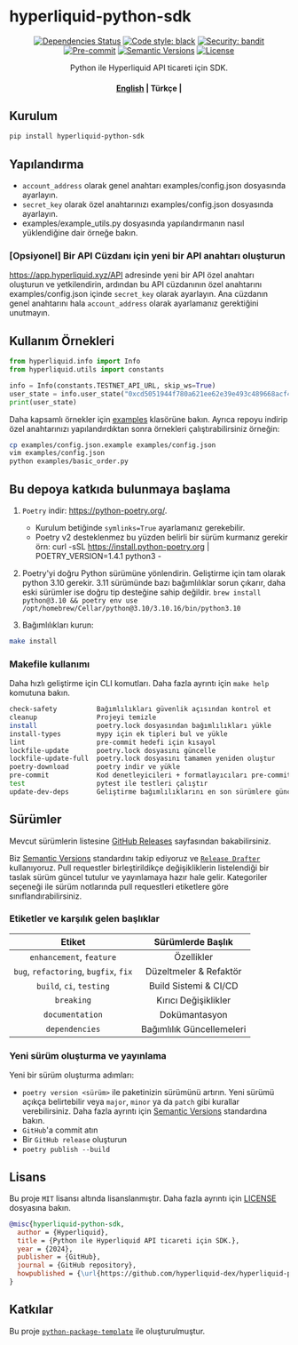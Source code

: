 # hyperliquid-python-sdk

<div align="center">

[![Dependencies Status](https://img.shields.io/badge/dependencies-up%20to%20date-brightgreen.svg)](https://github.com/hyperliquid-dex/hyperliquid-python-sdk/pulls?utf8=%E2%9C%93&q=is%3Apr%20author%3Aapp%2Fdependabot)
[![Code style: black](https://img.shields.io/badge/code%20style-black-000000.svg)](https://github.com/psf/black)
[![Security: bandit](https://img.shields.io/badge/security-bandit-green.svg)](https://github.com/PyCQA/bandit)
[![Pre-commit](https://img.shields.io/badge/pre--commit-enabled-brightgreen?logo=pre-commit&logoColor=white)](https://github.com/hyperliquid-dex/hyperliquid-python-sdk/blob/master/.pre-commit-config.yaml)
[![Semantic Versions](https://img.shields.io/badge/%20%20%F0%9F%93%A6%F0%9F%9A%80-semantic--versions-e10079.svg)](https://github.com/hyperliquid-dex/hyperliquid-python-sdk/releases)
[![License](https://img.shields.io/pypi/l/hyperliquid-python-sdk)](https://github.com/hyperliquid-dex/hyperliquid-python-sdk/blob/master/LICENSE.md)

Python ile Hyperliquid API ticareti için SDK.
<h4 align="center">
    <p>
        <a href="/README.md">English</a> |
        <b>Türkçe</b> |
    </p>
</h4>
</div>

## Kurulum
```bash
pip install hyperliquid-python-sdk
```
## Yapılandırma 

- `account_address` olarak genel anahtarı examples/config.json dosyasında ayarlayın.
- `secret_key` olarak özel anahtarınızı examples/config.json dosyasında ayarlayın.
- examples/example_utils.py dosyasında yapılandırmanın nasıl yüklendiğine dair örneğe bakın.

### [Opsiyonel] Bir API Cüzdanı için yeni bir API anahtarı oluşturun
https://app.hyperliquid.xyz/API adresinde yeni bir API özel anahtarı oluşturun ve yetkilendirin, ardından bu API cüzdanının özel anahtarını examples/config.json içinde `secret_key` olarak ayarlayın. Ana cüzdanın genel anahtarını hala `account_address` olarak ayarlamanız gerektiğini unutmayın.

## Kullanım Örnekleri
```python
from hyperliquid.info import Info
from hyperliquid.utils import constants

info = Info(constants.TESTNET_API_URL, skip_ws=True)
user_state = info.user_state("0xcd5051944f780a621ee62e39e493c489668acf4d")
print(user_state)
```
Daha kapsamlı örnekler için [examples](examples) klasörüne bakın. Ayrıca repoyu indirip özel anahtarınızı yapılandırdıktan sonra örnekleri çalıştırabilirsiniz örneğin:
```bash
cp examples/config.json.example examples/config.json
vim examples/config.json
python examples/basic_order.py
```

## Bu depoya katkıda bulunmaya başlama

1. `Poetry` indir: https://python-poetry.org/. 
   - Kurulum betiğinde `symlinks=True` ayarlamanız gerekebilir.
   - Poetry v2 desteklenmez bu yüzden belirli bir sürüm kurmanız gerekir örn: curl -sSL https://install.python-poetry.org | POETRY_VERSION=1.4.1 python3 - 

2. Poetry'yi doğru Python sürümüne yönlendirin. Geliştirme için tam olarak python 3.10 gerekir. 3.11 sürümünde bazı bağımlılıklar sorun çıkarır, daha eski sürümler ise doğru tip desteğine sahip değildir.
`brew install python@3.10 && poetry env use /opt/homebrew/Cellar/python@3.10/3.10.16/bin/python3.10`

3. Bağımlılıkları kurun:

```bash
make install
```

### Makefile kullanımı

Daha hızlı geliştirme için CLI komutları. Daha fazla ayrıntı için `make help` komutuna bakın.

```bash
check-safety          Bağımlılıkları güvenlik açısından kontrol et
cleanup               Projeyi temizle
install               poetry.lock dosyasından bağımlılıkları yükle
install-types         mypy için ek tipleri bul ve yükle
lint                  pre-commit hedefi için kısayol
lockfile-update       poetry.lock dosyasını güncelle
lockfile-update-full  poetry.lock dosyasını tamamen yeniden oluştur
poetry-download       poetry indir ve yükle
pre-commit            Kod denetleyicileri + formatlayıcıları pre-commit üzerinden çalıştır, yalnızca black çalıştırmak için "make pre-commit hook=black" kullan
test                  pytest ile testleri çalıştır
update-dev-deps       Geliştirme bağımlılıklarını en son sürümlere güncelle
```

## Sürümler

Mevcut sürümlerin listesine [GitHub Releases](https://github.com/hyperliquid-dex/hyperliquid-python-sdk/releases) sayfasından bakabilirsiniz.

Biz [Semantic Versions](https://semver.org/) standardını takip ediyoruz ve [`Release Drafter`](https://github.com/marketplace/actions/release-drafter) kullanıyoruz. Pull requestler birleştirildikçe değişikliklerin listelendiği bir taslak sürüm güncel tutulur ve yayınlamaya hazır hale gelir. Kategoriler seçeneği ile sürüm notlarında pull requestleri etiketlere göre sınıflandırabilirsiniz.

### Etiketler ve karşılık gelen başlıklar

|               **Etiket**               |  **Sürümlerde Başlık**  |
| :-----------------------------------: | :---------------------: |
|       `enhancement`, `feature`        |        Özellikler       |
| `bug`, `refactoring`, `bugfix`, `fix` |  Düzeltmeler & Refaktör |
|       `build`, `ci`, `testing`        |  Build Sistemi & CI/CD  |
|              `breaking`               |  Kırıcı Değişiklikler   |
|            `documentation`            |     Dokümantasyon       |
|            `dependencies`             |  Bağımlılık Güncellemeleri |

### Yeni sürüm oluşturma ve yayınlama

Yeni bir sürüm oluşturma adımları:

- `poetry version <sürüm>` ile paketinizin sürümünü artırın. Yeni sürümü açıkça belirtebilir veya `major`, `minor` ya da `patch` gibi kurallar verebilirsiniz. Daha fazla ayrıntı için [Semantic Versions](https://semver.org/) standardına bakın.
- `GitHub`'a commit atın
- Bir `GitHub release` oluşturun
- `poetry publish --build`

## Lisans

Bu proje `MIT` lisansı altında lisanslanmıştır. Daha fazla ayrıntı için [LICENSE](LICENSE.md) dosyasına bakın.

```bibtex
@misc{hyperliquid-python-sdk,
  author = {Hyperliquid},
  title = {Python ile Hyperliquid API ticareti için SDK.},
  year = {2024},
  publisher = {GitHub},
  journal = {GitHub repository},
  howpublished = {\url{https://github.com/hyperliquid-dex/hyperliquid-python-sdk}}
}
```

## Katkılar

Bu proje [`python-package-template`](https://github.com/TezRomacH/python-package-template) ile oluşturulmuştur.
